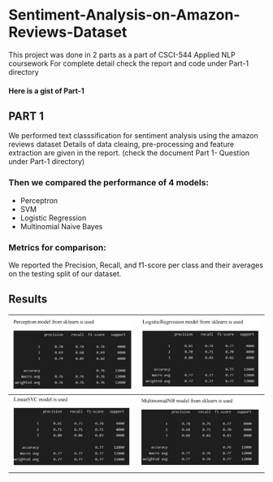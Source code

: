 # Sentiment-Analysis-on-Amazon-Reviews-Dataset

This project was done in 2 parts as a part of CSCI-544 Applied NLP coursework
For complete detail check the report and code under Part-1 directory

#### Here is a gist of Part-1
## PART 1

 We performed text classsification for sentiment analysis using the amazon reviews dataset
 Details of data cleaing, pre-processing and feature extraction are given in the report. (check the document Part 1- Question under Part-1 directory)

### Then we compared the performance of 4 models:
 - Perceptron
 - SVM
 - Logistic Regression
 - Multinomial Naive Bayes

### Metrics for comparison:
We reported the Precision, Recall, and f1-score per class and their averages on the testing split of our dataset.


## Results

![](./output/part1-perceptron.png)  |  ![](./output/part1-logistic.png) 
:-------------------------:|:-------------------------:
![](./output/part1-svm.png)  |  ![](./output/part1-multiNB.png)







 
